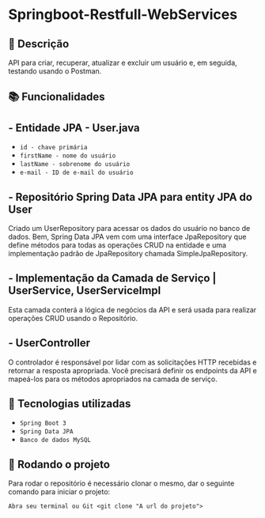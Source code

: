 # Springboot-Restfull-WebServices

## :memo: Descrição

API para criar, recuperar, atualizar e excluir um usuário e, em seguida, testando usando o Postman.

## :books: Funcionalidades

## - Entidade JPA - User.java

- ``id - chave primária``
- ``firstName - nome do usuário``
- ``lastName - sobrenome do usuário``
- ``e-mail - ID de e-mail do usuário``

## - Repositório Spring Data JPA para entity JPA do User

Criado um  UserRepository  para acessar os dados do usuário no banco de dados.
Bem, Spring Data JPA vem com uma  interface JpaRepository  que define métodos para todas as operações CRUD
na entidade e uma implementação padrão de  JpaRepository  chamada  SimpleJpaRepository.

## - Implementação da Camada de Serviço | UserService, UserServiceImpl

Esta camada conterá a lógica de negócios da API e será usada para realizar operações CRUD usando o Repositório.

## -  UserController

O controlador é responsável por lidar com as solicitações HTTP recebidas e retornar a resposta apropriada.
Você precisará definir os endpoints da API e mapeá-los para os métodos apropriados na camada de serviço.

## :wrench: Tecnologias utilizadas

- ``Spring Boot 3``
- ``Spring Data JPA`` 
- ``Banco de dados MySQL``

## :rocket: Rodando o projeto

Para rodar o repositório é necessário clonar o mesmo, dar o seguinte comando para iniciar o projeto:
```
Abra seu terminal ou Git <git clone "A url do projeto"> 
```
